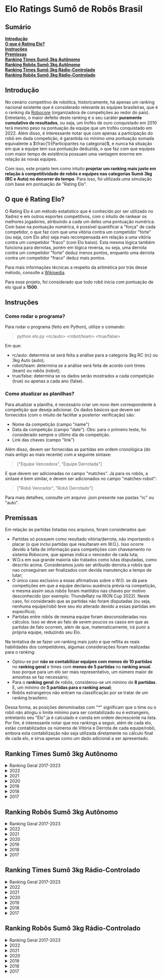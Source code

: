 # Elo Ratings Sumô de Robôs Brasil

## Sumário

**[Introdução](#introdução)**<br>
**[O que é Rating Elo?](#o-que-é-rating-elo)**<br>
**[Instruções](#instruções)**<br>
**[Premissas](#premissas)**<br>
**[Ranking Times Sumô 3kg Autônomo](#ranking-times-sumô-3kg-autônomo)**<br>
**[Ranking Robôs Sumô 3kg Autônomo](#ranking-robôs-sumô-3kg-autônomo)**<br>
**[Ranking Times Sumô 3kg Rádio-Controlado](#ranking-times-sumô-3kg-rádio-controlado)**<br>
**[Ranking Robôs Sumô 3kg Rádio-Controlado](#ranking-robôs-sumô-3kg-rádio-controlado)**<br>



## Introdução
No cenário competitivo de robótica, historicamente, há apenas um ranking nacional existente que é considerado relevante às equipes brasileiras, que é o ranking da [Robocore](https://www.robocore.net/modules.php?name=GR_Equipes) (organizadora de competições ao redor do país). Entretanto, o maior defeito deste ranking é o seu caráter **puramente cumulativo de resultados**, ou seja, um troféu de ouro conquistado em 2010 terá mesmo peso na pontuação da equipe que um troféu conquistado em 2022. Além disso, é interessante notar que com apenas a participação do robô em dada competição, é garantida no mínimo uma pontuação somada equivalente a $\frac{1}{Participantes na categoria}$, e nunca há situação em que a equipe tem sua pontuação deduzida, o que faz com que equipes com maior tempo de existência possuam uma vantagem enorme em relação às novas equipes.

Com isso, este projeto tem como intuito **projetar um ranking mais justo em relação à competitividade de robôs e equipes nas categorias Sumô 3kg (RC e Auto) no decorrer do tempo**. Para isso, foi utilizada uma simulação com base em pontuação de "Rating Elo".

## O que é Rating Elo?
O Rating Elo é um método estatístico que é conhecido por ser utilizado no Xadrez e em outros esportes competitivos, com o intuito de rankear os melhores jogadores, atribuindo a cada um deles uma pontuação numérica. Com base na pontuação numérica, é possível quantificar a "força" de cada competidor, o que faz com que uma vitória contra um competidor "forte" (ou seja, com Elo alto) seja mais recompensada em relação a uma vitória contra um competidor "fraco" (com Elo baixo). Esta mesma lógica também funciona para derrotas, porém em lógica reversa, ou seja, uma derrota contra um competidor "forte" deduz menos pontos, enquanto uma derrota contra um competidor "fraco" deduz mais pontos.

Para mais informações técnicas a respeito da aritmética por trás desse método, consulte a [Wikipedia](https://pt.wikipedia.org/wiki/Rating_Elo).

Para esse projeto, foi considerado que todo robô inicia com pontuação de elo igual a **1500**.

## Instruções

### Como rodar o programa?
Para rodar o programa (feito em Python), utilize o comando:

> python elo.py <rc/auto> <robot/team> <true/false>

Em que:
- rc/auto: determina se será feita a análise para a categoria 3kg RC (rc) ou 3kg Auto (auto);
- robot/team: determina se a análise será feita de acordo com times (team) ou robôs (robot);
- true/false: determina se os dados serão mostrados a cada competição (true) ou apenas a cada ano (false).

### Como atualizar as planilhas?
Para atualizar a planilha, é necessário criar um novo item correspondente à competição que deseja adicionar. Os dados básicos que devem ser fornecidos (com o intuito de facilitar a posterior verificação) são:
- Nome da competição (campo "name")
- Data da competição (campo "date"). Obs: para o primeiro teste, foi considerado sempre o último dia de competição.
- Link das chaves (campo "link")

Além disso, devem ser fornecidas as partidas em ordem cronológica (do mais antigo ao mais recente) com a seguinte sintaxe:

> ["Equipe Vencedora", "Equipe Derrotada"]

E que devem ser adicionadas no campo "matches". Já para os robôs, a sintaxe é bem similar, e devem ser adicionados no campo "matches-robot":

> ["Robô Vencedor", "Robô Derrotado"]

Para mais detalhes, consulte um arquivo .json presente nas pastas "rc" ou "auto".

## Premissas
Em relação às partidas listadas nos arquivos, foram considerados que:

- Partidas só possuem como resultado vitória/derrota, não importando o placar (o que inclui partidas que resultaram em W.O.). Isso ocorre devido à falta de informação para competições com chaveamento no sistema Robocore, que apenas indica o vencedor de cada luta;
- W.O.s em sua grande maioria são tratados como lutas disputadas, como descrito acima. Consideramos justo ser atribuído derrota a robôs que nao conseguiram ser finalizados com devida manutenção a tempo de lutar;
- O único caso exclusivo a essas afirmativas sobre o W.O. se dá para competições em que a equipe declarou ausência prévia na competição, e mesma assim seus robôs foram mantidos nas chaves por motivo desconhecido (por exemplo: ThundeRatz na IRON Cup 2022). Neste caso, foi considerado que as partidas não foram disputadas (ou seja, nenhuma equipe/robô teve seu elo alterado devido a essas partidas em específico);
- Partidas entre robôs de mesma equipe foram desconsideradas nos cálculos. Isso se deve ao fato de serem poucos os casos em que as partidas de fato ocorrem, além de que, matematicamente, irá punir a própria equipe, reduzindo seu Elo.

Na tentativa de se fazer um ranking mais justo e que reflita as reais habilidades dos competidores, algumas considerações foram realizadas para o ranking:

- Optou-se por **não se contabilizar equipes com menos de 10 partidas** no **ranking geral** e times com **menos de 5 partidas** no **ranking anual**. Isso porque para um elo ser mais representativo, um número maior de amostras se faz necessário;
- Para o **ranking geral** de robôs, considerou-se um mínimo de **8 partidas**. E, um mínimo de **5 partidas para o ranking anual**;
- Robôs estrangeiros não entram na classificação por se tratar de um ranking brasileiro.

Dessa forma, as posições denominadas com "*" significam que o time ou o robô não atingiu o limite mínimo para ser contabilizado ou é estrangeiro, entretanto seu "Elo" ja é calculado e consta em ordem decrescente na lista. Por fim, é interessante notar que nos rankings a seguir, além de cada elo, estão contabilizados os números de Vitória e Derrota de cada equipe/robô, embora esta contabilização não seja utilizada diretamente no cálculo final de cada elo, e sirva apenas como um dado adicional a ser apresentado.

## Ranking Times Sumô 3kg Autônomo

<details>
<summary>Ranking Geral 2017-2023</summary>

| Position  | Win/Losses  | Elo  | Team              |
|:---------: |:-----------:|:-----:|:----------------:|
| #01 | 099 / 029 | 1703 | KIMAUÁNISSO
| #02 | 061 / 037 | 1618 | ThundeRatz
| #03 | 013 / 008 | 1583 | Raijū
| #04 | 011 / 008 | 1553 | Robrow-Team
|  *  | 008 / 005 | 1551 | Sumomasters
| #05 | 008 / 004 | 1534 | PatoBots
| #06 | 036 / 036 | 1529 | RobotBulls
| #07 | 017 / 013 | 1529 | SALVADOR-VIPERS
| #08 | 016 / 022 | 1527 | Equipe-Paralela
| #09 | 012 / 014 | 1516 | RioBotz
|  *  | 003 / 004 | 1504 | RSM-Robótica
|  *  | 002 / 003 | 1500 | SIRE-UB
| #10 | 018 / 020 | 1497 | Trincabotz
| #11 | 030 / 029 | 1497 | Equipe-Phoenix
| #12 | 005 / 006 | 1496 | Expert-Robots
|  *  | 003 / 004 | 1494 | BrBots
|  *  | 001 / 002 | 1491 | ZOW-E
|  *  | 001 / 002 | 1490 | DragBotz
|  *  | 001 / 002 | 1489 | RoboCamp
|  *  | 001 / 002 | 1487 | Uai!rrior
|  *  | 000 / 002 | 1487 | RAS-UFRB
|  *  | 002 / 004 | 1485 | WickedBotz
| #13 | 033 / 042 | 1484 | FEG-Robótica
|  *  | 000 / 002 | 1484 | Senai-SC
|  *  | 002 / 004 | 1483 | Ztronics-Unip
|  *  | 000 / 002 | 1481 | Crossbots
|  *  | 000 / 002 | 1480 | Engetonica
|  *  | 000 / 002 | 1480 | GROM
|  *  | 000 / 002 | 1480 | EniacChallengers
|  *  | 000 / 002 | 1480 | EquipePUCPR
|  *  | 000 / 002 | 1480 | Vortex
|  *  | 000 / 002 | 1480 | GREAT
|  *  | 000 / 002 | 1480 | Machine-Eagle
| #14 | 008 / 012 | 1478 | WestBots
| #15 | 004 / 008 | 1465 | Polybot-Grenoble
|  *  | 002 / 006 | 1463 | UFBATS
| #16 | 003 / 008 | 1458 | Robótica-TERA
| #17 | 003 / 008 | 1455 | DotBotz
| #18 | 026 / 033 | 1454 | MinervaBots
| #19 | 061 / 082 | 1451 | OMEGABOTZ
|  *  | 000 / 006 | 1443 | Ball-Robotics
| #20 | 005 / 012 | 1441 | UERJBotz

</details>


<details>
<summary>2022</summary>

| Position  | Win/Losses  | Elo  | Team              |
|:---------: |:-----------:|:-----:|:----------------:|
| #01 | 023 / 010 | 1575 | KIMAUÁNISSO
|  *  | 008 / 005 | 1536 | Sumomasters
| #02 | 013 / 012 | 1518 | RobotBulls
| #03 | 007 / 006 | 1516 | Raijū
| #04 | 006 / 006 | 1506 | Equipe-Paralela
| #05 | 004 / 003 | 1505 | FEG-Robótica
|  *  | 002 / 002 | 1502 | RioBotz
|  *  | 002 / 002 | 1500 | Equipe-Phoenix
| #06 | 010 / 011 | 1498 | ThundeRatz
| #07 | 006 / 006 | 1497 | Trincabotz
|  *  | 002 / 003 | 1492 | SIRE-UB
|  *  | 001 / 002 | 1489 | Robótica-TERA
|  *  | 001 / 002 | 1489 | Uai!rrior
|  *  | 000 / 002 | 1482 | RAS-UFRB
|  *  | 000 / 002 | 1479 | UERJBotz
| #08 | 008 / 013 | 1473 | OMEGABOTZ
| #09 | 000 / 006 | 1443 | MinervaBots

</details>

<details>
<summary>2021</summary>

| Position  | Win/Losses  | Elo  | Team              |
|:---------: |:-----------:|:-----:|:----------------:|
| #01 | 008 / 003 | 1548 | ThundeRatz
| #02 | 005 / 002 | 1528 | KIMAUÁNISSO
| #03 | 006 / 004 | 1517 | Equipe-Paralela
| #04 | 004 / 004 | 1501 | RobotBulls
|  *  | 002 / 002 | 1500 | FEG-Robótica
|  *  | 001 / 002 | 1490 | SALVADOR-VIPERS
| #05 | 001 / 004 | 1468 | Equipe-Phoenix
| #06 | 002 / 008 | 1448 | OMEGABOTZ

</details>

<details>
<summary>2020</summary>

| Position  | Win/Losses  | Elo  | Team              |
|:---------: |:-----------:|:-----:|:----------------:|
| #01 | 005 / 000 | 1550 | RioBotz
| #02 | 006 / 003 | 1528 | ThundeRatz
| #03 | 004 / 004 | 1500 | MinervaBots
|  *  | 002 / 002 | 1499 | Equipe-Paralela
| #04 | 003 / 004 | 1492 | RobotBulls
|  *  | 001 / 002 | 1491 | DotBotz
|  *  | 000 / 002 | 1480 | Senai-SC
|  *  | 000 / 002 | 1480 | Trincabotz
|  *  | 000 / 002 | 1479 | UFBATS

</details>

<details>
<summary>2019</summary>

| Position  | Win/Losses  | Elo  | Team              |
|:---------: |:-----------:|:-----:|:----------------:|
| #01 | 031 / 006 | 1666 | KIMAUÁNISSO
| #02 | 018 / 010 | 1572 | ThundeRatz
| #03 | 014 / 010 | 1552 | RobotBulls
| #04 | 005 / 002 | 1532 | Robrow-Team
| #05 | 004 / 002 | 1518 | PatoBots
| #06 | 006 / 004 | 1517 | WestBots
|  *  | 002 / 002 | 1506 | Raijū
| #07 | 006 / 006 | 1501 | Trincabotz
| #08 | 003 / 004 | 1495 | RSM-Robótica
| #09 | 017 / 017 | 1493 | MinervaBots
| #10 | 003 / 004 | 1492 | SALVADOR-VIPERS
|  *  | 001 / 002 | 1490 | Robótica-TERA
|  *  | 001 / 002 | 1490 | UFBATS
|  *  | 001 / 002 | 1490 | DragBotz
|  *  | 001 / 002 | 1490 | RoboCamp
|  *  | 000 / 002 | 1482 | Crossbots
|  *  | 000 / 002 | 1480 | DotBotz
|  *  | 000 / 002 | 1480 | Polybot-Grenoble
|  *  | 000 / 002 | 1480 | Ball-Robotics
| #11 | 001 / 004 | 1474 | UERJBotz
| #12 | 004 / 008 | 1471 | Equipe-Phoenix
|  *  | 000 / 004 | 1461 | RioBotz
| #13 | 002 / 008 | 1459 | Equipe-Paralela
| #14 | 032 / 034 | 1447 | OMEGABOTZ
| #15 | 007 / 018 | 1431 | FEG-Robótica

</details>

<details>
<summary>2018</summary>

| Position  | Win/Losses  | Elo  | Team              |
|:---------: |:-----------:|:-----:|:----------------:|
| #01 | 020 / 010 | 1593 | KIMAUÁNISSO
| #02 | 010 / 011 | 1557 | Equipe-Phoenix
| #03 | 010 / 006 | 1551 | ThundeRatz
| #04 | 000 / 003 | 1540 | SALVADOR-VIPERS
| #05 | 010 / 017 | 1511 | OMEGABOTZ
| #06 | 000 / 002 | 1510 | BrBots
| #07 | 010 / 012 | 1509 | FEG-Robótica
| #08 | 000 / 006 | 1508 | Robrow-Team
|  *  | 000 / 002 | 1502 | MinervaBots
|  *  | 000 / 002 | 1501 | Trincabotz
| #09 | 000 / 004 | 1494 | Expert-Robots
|  *  | 000 / 002 | 1491 | Ztronics-Unip
|  *  | 000 / 002 | 1491 | ZOW-E
|  *  | 000 / 002 | 1490 | UFBATS
|  *  | 000 / 002 | 1490 | Robótica-TERA
|  *  | 000 / 002 | 1488 | WestBots
| #10 | 000 / 004 | 1482 | Polybot-Grenoble
|  *  | 000 / 002 | 1481 | WickedBotz
|  *  | 000 / 002 | 1481 | RobotBulls
| #11 | 000 / 004 | 1481 | UERJBotz
|  *  | 000 / 002 | 1480 | Ball-Robotics
| #12 | 000 / 004 | 1480 | RioBotz
| #13 | 000 / 004 | 1480 | DotBotz
|  *  | 000 / 002 | 1480 | EquipePUCPR
|  *  | 000 / 002 | 1480 | Machine-Eagle
|  *  | 000 / 002 | 1480 | Equipe-Paralela
|  *  | 000 / 002 | 1480 | Vortex
|  *  | 000 / 002 | 1480 | GREAT

</details>

<details>
<summary>2017</summary>

| Position  | Win/Losses  | Elo  | Team              |
|:---------: |:-----------:|:-----:|:----------------:|
| #01 | 015 / 001 | 1622 | KIMAUÁNISSO
| #02 | 007 / 004 | 1529 | ThundeRatz
| #03 | 004 / 002 | 1520 | PatoBots
| #04 | 006 / 004 | 1519 | SALVADOR-VIPERS
| #05 | 005 / 004 | 1512 | Equipe-Phoenix
| #06 | 009 / 007 | 1507 | FEG-Robótica
|  *  | 002 / 002 | 1502 | WickedBotz
|  *  | 002 / 002 | 1501 | MinervaBots
|  *  | 002 / 002 | 1500 | UERJBotz
|  *  | 002 / 002 | 1499 | Trincabotz
|  *  | 002 / 002 | 1499 | Expert-Robots
|  *  | 002 / 002 | 1499 | Polybot-Grenoble
|  *  | 001 / 002 | 1493 | Ztronics-Unip
| #07 | 004 / 008 | 1482 | OMEGABOTZ
|  *  | 000 / 002 | 1482 | RioBotz
|  *  | 000 / 002 | 1481 | BrBots
|  *  | 000 / 002 | 1481 | Robótica-TERA
|  *  | 000 / 002 | 1480 | Ball-Robotics
|  *  | 000 / 002 | 1480 | Engetonica
|  *  | 000 / 002 | 1480 | GROM
|  *  | 000 / 002 | 1480 | EniacChallengers
| #08 | 001 / 006 | 1453 | WestBots

</details>


## Ranking Robôs Sumô 3kg Autônomo


<details>
<summary>Ranking Geral 2017-2023</summary>

| Position  | Win/Losses  | Elo  | Team              |
|:---------: |:-----------:|:-----:|:----------------:|
| #01 | 049 / 012 | 1708 | Eleven
| #02 | 033 / 010 | 1641 | Paçoca
|  *  | 007 / 000 | 1571 | Dolgorsuren
| #03 | 012 / 003 | 1570 | Frank
| #04 | 015 / 010 | 1568 | Raijū
|  *  | 007 / 001 | 1567 | Masakrator
| #05 | 048 / 031 | 1565 | Moai
| #06 | 011 / 004 | 1564 | Stonehenge-Auto
| #07 | 020 / 012 | 1558 | Golem
| #08 | 016 / 011 | 1544 | Drakkar
| #09 | 007 / 006 | 1542 | Galena
| #10 | 010 / 006 | 1541 | Aldebaran+
| #11 | 006 / 002 | 1539 | PitBull
| #12 | 014 / 012 | 1538 | Itiban
|  *  | 005 / 002 | 1538 | Coelho-Escovado
|  *  | 005 / 002 | 1531 | Salomão
| #13 | 009 / 006 | 1528 | MÔZÓVS
|  *  | 004 / 002 | 1519 | KokiBot
|  *  | 004 / 002 | 1518 | Cinnamon-Breaker
| #14 | 015 / 015 | 1513 | Bullbasauro-Descontrolado
|  *  | 003 / 002 | 1512 | Odyssay
|  *  | 003 / 002 | 1511 | Paladino
| #15 | 007 / 007 | 1510 | Doge
|  *  | 003 / 002 | 1509 | Rancor
|  *  | 003 / 002 | 1508 | Cocha
| #16 | 006 / 005 | 1508 | Lobo
| #17 | 018 / 024 | 1507 | Kuro-Usagi
| #18 | 009 / 010 | 1506 | Bullbasaur
| #19 | 007 / 007 | 1506 | Charizard
| #20 | 004 / 004 | 1506 | Bullvidoso-Descontrolado
| #21 | 013 / 013 | 1506 | MetalGarurumon
| #22 | 006 / 006 | 1506 | Mensageiro-do-Caos
| #23 | 008 / 007 | 1505 | Traga-a-Vasilha
| #24 | 004 / 004 | 1502 | Daltonomo
|  *  | 002 / 002 | 1502 | Jean-Michel
|  *  | 002 / 002 | 1502 | Bender-II
| #25 | 012 / 012 | 1501 | Auterna
|  *  | 002 / 002 | 1500 | Bernadete
|  *  | 002 / 002 | 1500 | Hulk
| #26 | 015 / 014 | 1499 | Atena
|  *  | 003 / 004 | 1494 | JPLSM
|  *  | 001 / 002 | 1494 | SENAI-KOMBAT
|  *  | 001 / 002 | 1494 | Rabanete
|  *  | 002 / 003 | 1494 | SIRE-UB
|  *  | 001 / 002 | 1494 | TicoMia
|  *  | 001 / 002 | 1492 | SIGMA
|  *  | 001 / 002 | 1491 | PLC-ROBOT
|  *  | 001 / 002 | 1491 | PL-CH
|  *  | 001 / 002 | 1490 | Optimus
|  *  | 001 / 002 | 1490 | Carvão
|  *  | 001 / 002 | 1490 | Judith
|  *  | 001 / 002 | 1490 | Brutus
|  *  | 001 / 002 | 1490 | Kakaroto
|  *  | 003 / 004 | 1490 | Catuaba
|  *  | 001 / 002 | 1490 | Gurizinho
|  *  | 001 / 002 | 1489 | Anchieta-Warrior
|  *  | 001 / 002 | 1489 | ZOW-E
|  *  | 001 / 002 | 1489 | Locomotiva
|  *  | 001 / 002 | 1487 | Roberto
| #27 | 003 / 005 | 1486 | Loba
|  *  | 000 / 002 | 1485 | Bruxão
|  *  | 002 / 004 | 1485 | Projeto-X
|  *  | 001 / 003 | 1482 | Shiny
|  *  | 000 / 002 | 1482 | Toro
|  *  | 002 / 004 | 1482 | Jack-Chumbo
|  *  | 000 / 002 | 1482 | Sumozão
|  *  | 000 / 002 | 1482 | Sindrome
|  *  | 000 / 002 | 1481 | CaLipe
|  *  | 000 / 002 | 1481 | AngryBull
|  *  | 000 / 002 | 1481 | Unit-One
|  *  | 000 / 002 | 1481 | Robotnik
|  *  | 000 / 002 | 1481 | Tohru
|  *  | 000 / 002 | 1481 | Sumo-EquipePUCPR1
|  *  | 000 / 002 | 1480 | Javelin
|  *  | 000 / 002 | 1480 | Panelinha
|  *  | 000 / 002 | 1480 | Cthulhu
|  *  | 000 / 002 | 1480 | Ariticum
|  *  | 000 / 002 | 1480 | BLL
|  *  | 000 / 002 | 1480 | Weng-Weng-2
|  *  | 000 / 002 | 1480 | Titan
|  *  | 000 / 002 | 1480 | Challenger
|  *  | 000 / 002 | 1480 | Facão-de-Pau
|  *  | 000 / 002 | 1480 | Rhinoceros
|  *  | 002 / 004 | 1480 | Expert
|  *  | 000 / 002 | 1480 | Coiote+
|  *  | 000 / 002 | 1480 | Zerum
| #28 | 007 / 011 | 1475 | Ronda
|  *  | 001 / 004 | 1475 | Golden-Boy
|  *  | 002 / 005 | 1474 | Bullvidoso+Controlado
|  *  | 000 / 003 | 1473 | Bender
| #29 | 003 / 006 | 1473 | Mooncake
|  *  | 001 / 004 | 1472 | Sr.Tarugo
|  *  | 001 / 004 | 1471 | Zeidan
| #30 | 014 / 018 | 1471 | Hariyama
| #31 | 015 / 023 | 1467 | RiscaFaca
| #32 | 002 / 006 | 1466 | C3+
|  *  | 000 / 004 | 1463 | Tòbias
|  *  | 000 / 004 | 1462 | Totoro
| #33 | 002 / 006 | 1462 | Thanos
|  *  | 000 / 004 | 1461 | Sumo-BALL
| #34 | 008 / 015 | 1453 | Hachiko
| #35 | 006 / 013 | 1448 | Shiryu
| #36 | 002 / 009 | 1443 | Valeska
</details>

<details>
<summary>2022</summary>

| Position  | Win/Losses  | Elo  | Team              |
|:---------: |:-----------:|:-----:|:----------------:|
| #01 | 014 / 004 | 1574 | Eleven
|  *  | 007 / 001 | 1561 | Masakrator
| #02 | 011 / 009 | 1527 | Bullbasauro-Descontrolado
| #03 | 006 / 003 | 1526 | Paçoca
| #04 | 007 / 006 | 1513 | Raijū
|  *  | 002 / 001 | 1509 | Loba
| #05 | 006 / 006 | 1506 | Kuro-Usagi
| #06 | 004 / 004 | 1504 | Galena
|  *  | 002 / 002 | 1501 | Aldebaran+
|  *  | 002 / 002 | 1500 | Mooncake
| #07 | 003 / 003 | 1499 | Charizard
|  *  | 002 / 002 | 1498 | Hachiko
| #08 | 006 / 006 | 1496 | Hariyama
| #09 | 006 / 007 | 1491 | Moai
| #10 | 002 / 003 | 1491 | Bullvidoso+Controlado
|  *  | 002 / 003 | 1491 | SIRE-UB
|  *  | 001 / 002 | 1490 | Shiny
|  *  | 001 / 002 | 1490 | Roberto
|  *  | 001 / 002 | 1490 | Locomotiva
| #11 | 008 / 011 | 1483 | RiscaFaca
|  *  | 000 / 002 | 1482 | Bruxão
|  *  | 000 / 002 | 1480 | Shiryu
|  *  | 000 / 002 | 1480 | Valeska
|  *  | 000 / 002 | 1479 | Javelin
|  *  | 000 / 002 | 1479 | Totoro
|  *  | 000 / 004 | 1460 | Atena

</details>

<details>
<summary>2021</summary>

| Position  | Win/Losses  | Elo  | Team              |
|:---------: |:-----------:|:-----:|:----------------:|
| #01 | 008 / 003 | 1549 | Moai
|  *  | 004 / 000 | 1539 | Eleven
| #02 | 006 / 004 | 1519 | Kuro-Usagi
| #03 | 004 / 004 | 1501 | Bullvidoso-Descontrolado
|  *  | 002 / 002 | 1500 | Hachiko
|  *  | 001 / 002 | 1490 | Charizard
|  *  | 001 / 002 | 1490 | Traga-a-Vasilha
|  *  | 000 / 001 | 1489 | Shiny
| #04 | 002 / 004 | 1481 | RiscaFaca
|  *  | 000 / 003 | 1471 | Shiryu
| #05 | 001 / 004 | 1471 | Mooncake

</details>

<details>
<summary>2020</summary>

| Position  | Win/Losses  | Elo  | Team              |
|:---------: |:-----------:|:-----:|:----------------:|
| #01 | 005 / 000 | 1549 | Aldebaran+
| #02 | 004 / 001 | 1530 | Stonehenge-Auto
| #03 | 003 / 002 | 1510 | Atena
|  *  | 002 / 002 | 1501 | Moai
|  *  | 002 / 002 | 1501 | Bullbasauro-Descontrolado
|  *  | 002 / 002 | 1499 | Kuro-Usagi
|  *  | 001 / 001 | 1499 | Auterna
|  *  | 001 / 002 | 1491 | Golden-Boy
|  *  | 000 / 001 | 1490 | Valeska
|  *  | 001 / 002 | 1490 | PitBull
|  *  | 000 / 002 | 1480 | Hariyama
|  *  | 000 / 002 | 1480 | Thanos
|  *  | 000 / 002 | 1480 | Toro
</details>


<details>
<summary>2019</summary>

| Position  | Win/Losses  | Elo  | Team              |
|:---------: |:-----------:|:-----:|:----------------:|
| #01 | 015 / 003 | 1610 | Eleven
| #02 | 012 / 003 | 1571 | Frank
| #03 | 005 / 000 | 1550 | PitBull
| #04 | 009 / 004 | 1543 | Itiban
| #05 | 007 / 003 | 1540 | Stonehenge-Auto
|  *  | 004 / 000 | 1539 | Paçoca
| #06 | 008 / 004 | 1536 | Atena
| #07 | 011 / 007 | 1534 | Moai
| #08 | 005 / 002 | 1529 | Salomão
| #09 | 004 / 002 | 1517 | Cinnamon-Breaker
| #10 | 006 / 004 | 1515 | Doge
| #11 | 003 / 002 | 1509 | Rancor
| #12 | 003 / 002 | 1508 | Cocha
|  *  | 002 / 002 | 1504 | Raijū
|  *  | 002 / 002 | 1501 | MÔZÓVS
| #13 | 006 / 006 | 1499 | Hariyama
| #14 | 009 / 010 | 1497 | Bullbasaur
| #15 | 003 / 004 | 1495 | JPLSM
| #16 | 003 / 004 | 1495 | Golem
| #17 | 005 / 006 | 1493 | RiscaFaca
| #18 | 005 / 006 | 1493 | Drakkar
| #19 | 007 / 007 | 1493 | Auterna
|  *  | 001 / 002 | 1491 | Traga-a-Vasilha
|  *  | 001 / 002 | 1490 | SIGMA
|  *  | 001 / 002 | 1490 | Brutus
|  *  | 001 / 002 | 1490 | Thanos
|  *  | 001 / 002 | 1490 | Jack-Chumbo
| #20 | 006 / 008 | 1487 | Shiryu
| #21 | 002 / 004 | 1483 | Projeto-X
|  *  | 000 / 002 | 1481 | Tòbias
|  *  | 000 / 002 | 1481 | CaLipe
|  *  | 000 / 002 | 1480 | Golden-Boy
|  *  | 000 / 002 | 1480 | Coiote+
|  *  | 000 / 002 | 1480 | Aldebaran+
|  *  | 000 / 002 | 1480 | Sumo-BALL
| #22 | 004 / 006 | 1479 | Hachiko
|  *  | 000 / 002 | 1479 | Zerum
| #23 | 001 / 004 | 1475 | Loba
| #24 | 001 / 004 | 1472 | Sr.Tarugo
| #25 | 001 / 004 | 1472 | Ronda
| #26 | 001 / 004 | 1471 | Zeidan
| #27 | 002 / 006 | 1463 | Valeska
|  *  | 000 / 004 | 1461 | MetalGarurumon
| #28 | 002 / 008 | 1454 | Kuro-Usagi

</details>

<details>
<summary>2018</summary>

| Position  | Win/Losses  | Elo  | Team              |
|:---------: |:-----------:|:-----:|:----------------:|
| #01 | 007 / 000 | 1569 | Dolgorsuren
| #02 | 011 / 005 | 1557 | Drakkar
| #03 | 013 / 006 | 1556 | Golem
| #04 | 012 / 006 | 1549 | Moai
| #05 | 010 / 006 | 1542 | Paçoca
| #06 | 008 / 004 | 1537 | Eleven
| #07 | 009 / 006 | 1535 | MetalGarurumon
|  *  | 003 / 001 | 1521 | Traga-a-Vasilha
| #08 | 004 / 002 | 1520 | MÔZÓVS
| #09 | 003 / 002 | 1511 | Odyssay
| #10 | 003 / 002 | 1510 | Paladino
| #11 | 005 / 005 | 1504 | Ronda
| #12 | 006 / 006 | 1501 | Mensageiro-do-Caos
|  *  | 002 / 002 | 1501 | Jean-Michel
|  *  | 002 / 002 | 1501 | Auterna
|  *  | 002 / 002 | 1500 | Daltonomo
|  *  | 002 / 002 | 1499 | Lobo
|  *  | 001 / 002 | 1491 | Jack-Chumbo
|  *  | 001 / 002 | 1491 | PL-CH
|  *  | 001 / 002 | 1490 | Optimus
|  *  | 001 / 002 | 1490 | Judith
|  *  | 001 / 002 | 1490 | Carvão
|  *  | 001 / 002 | 1490 | Catuaba
|  *  | 001 / 002 | 1490 | ZOW-E
|  *  | 001 / 002 | 1490 | Thanos
|  *  | 001 / 002 | 1489 | Kakaroto
|  *  | 000 / 002 | 1481 | Sumozão
|  *  | 000 / 002 | 1481 | AngryBull
|  *  | 000 / 002 | 1481 | Doge
|  *  | 000 / 002 | 1480 | Tohru
|  *  | 000 / 002 | 1480 | Sumo-EquipePUCPR1
|  *  | 000 / 002 | 1480 | Robotnik
| #13 | 002 / 004 | 1480 | C3+
|  *  | 000 / 002 | 1480 | BLL
|  *  | 000 / 002 | 1480 | Kuro-Usagi
|  *  | 000 / 002 | 1480 | Weng-Weng-2
|  *  | 000 / 002 | 1480 | Tòbias
|  *  | 000 / 002 | 1480 | Expert
| #14 | 004 / 007 | 1479 | Itiban
|  *  | 000 / 003 | 1473 | Bender
|  *  | 000 / 004 | 1462 | Hachiko
</details>

<details>
<summary>2017</summary>

| Position  | Win/Losses  | Elo  | Team              |
|:---------: |:-----------:|:-----:|:----------------:|
| #01 | 013 / 001 | 1608 | Paçoca
| #02 | 007 / 004 | 1525 | Moai
| #03 | 004 / 002 | 1522 | Golem
|  *  | 002 / 000 | 1521 | Eleven
| #04 | 004 / 002 | 1519 | KokiBot
| #05 | 003 / 002 | 1511 | Traga-a-Vasilha
| #06 | 003 / 002 | 1509 | MÔZÓVS
| #07 | 004 / 003 | 1509 | Lobo
| #08 | 004 / 003 | 1509 | MetalGarurumon
|  *  | 001 / 001 | 1503 | Doge
|  *  | 002 / 002 | 1502 | Bender-II
|  *  | 001 / 001 | 1501 | Itiban
|  *  | 002 / 002 | 1500 | Bernadete
|  *  | 002 / 002 | 1500 | Auterna
|  *  | 002 / 002 | 1500 | Expert
|  *  | 002 / 002 | 1500 | Catuaba
|  *  | 002 / 002 | 1500 | Daltonomo
|  *  | 002 / 002 | 1500 | Hulk
|  *  | 001 / 002 | 1494 | Rabanete
|  *  | 001 / 002 | 1494 | TicoMia
|  *  | 001 / 002 | 1491 | PLC-ROBOT
|  *  | 001 / 002 | 1490 | Gurizinho
|  *  | 001 / 002 | 1490 | Ronda
|  *  | 000 / 002 | 1481 | Unit-One
|  *  | 000 / 002 | 1481 | C3+
|  *  | 000 / 002 | 1480 | Sumo-BALL
|  *  | 000 / 002 | 1480 | Panelinha
|  *  | 000 / 002 | 1480 | Cthulhu
|  *  | 000 / 002 | 1480 | Ariticum
|  *  | 000 / 002 | 1480 | Titan
|  *  | 000 / 002 | 1480 | Challenger
|  *  | 000 / 002 | 1480 | Facão-de-Pau
|  *  | 000 / 002 | 1480 | Rhinoceros

</details>


## Ranking Times Sumô 3kg Rádio-Controlado

<details>
<summary>Ranking Geral 2017-2023</summary>

| Position  | Win/Losses  | Elo  | Team              |
|:---------: |:-----------:|:-----:|:----------------:|
| #01 | 136 / 037 | 1799 | KIMAUÁNISSO
| #02 | 038 / 024 | 1647 | Equipe-Paralela
| #03 | 095 / 055 | 1608 | ThundeRatz
| #04 | 015 / 010 | 1589 | Raijū
| #05 | 015 / 009 | 1543 | UFFight
| #06 | 020 / 015 | 1532 | Imperial-Botz
| #07 | 025 / 027 | 1513 | Trincabotz
| #08 | 038 / 050 | 1509 | Phoenix
|  *  | 002 / 002 | 1502 | Robótica-TERA
|  *  | 001 / 002 | 1501 | SIRE-UB
|  *  | 001 / 002 | 1495 | PinoyFlash
|  *  | 001 / 002 | 1495 | GERSE
|  *  | 003 / 004 | 1493 | Quantum-team
| #09 | 009 / 011 | 1492 | SALVADOR-VIPERS
|  *  | 001 / 002 | 1491 | Expert-Robots
| #10 | 055 / 089 | 1489 | OMEGABOTZ
| #11 | 016 / 024 | 1488 | Uai!rrior
|  *  | 000 / 002 | 1485 | Titans
|  *  | 000 / 002 | 1483 | Star-Bots
|  *  | 000 / 002 | 1480 | GER
|  *  | 000 / 002 | 1480 | BrBots
|  *  | 000 / 002 | 1478 | GaudérioBotz
| #12 | 010 / 016 | 1476 | RioBotz
|  *  | 002 / 005 | 1474 | DragonBotz
|  *  | 001 / 006 | 1470 | Equipe-Atena-SEMEAR
|  *  | 001 / 004 | 1468 | UERJBotz
|  *  | 000 / 004 | 1467 | ERA
|  *  | 000 / 004 | 1465 | OVERLOAD
|  *  | 000 / 004 | 1464 | DotBotz
|  *  | 000 / 004 | 1462 | Haka
|  *  | 002 / 006 | 1462 | TamanduTech
| #13 | 034 / 047 | 1462 | MinervaBots
| #14 | 027 / 040 | 1458 | RobotBulls
|  *  | 000 / 006 | 1451 | RSM-Robótica
|  *  | 000 / 006 | 1445 | Bodetronic
| #15 | 003 / 024 | 1355 | ESC-Escola-de-Robótica-São-Caetano

</details>

<details>
<summary>2022</summary>

| Position  | Win/Losses  | Elo  | Team              |
|:---------: |:-----------:|:-----:|:----------------:|
| #01 | 043 / 008 | 1718 | KIMAUÁNISSO
| #02 | 022 / 017 | 1540 | ThundeRatz
| #03 | 008 / 006 | 1527 | Equipe-Paralela
| #04 | 009 / 009 | 1511 | Phoenix
|  *  | 002 / 002 | 1505 | RioBotz
| #05 | 006 / 006 | 1503 | Raijū
|  *  | 002 / 002 | 1500 | Robótica-TERA
|  *  | 001 / 002 | 1492 | SIRE-UB
|  *  | 001 / 002 | 1491 | GERSE
|  *  | 001 / 002 | 1491 | PinoyFlash
|  *  | 001 / 002 | 1489 | UERJBotz
| #06 | 010 / 013 | 1487 | OMEGABOTZ
|  *  | 001 / 002 | 1485 | UFFight
| #07 | 008 / 011 | 1484 | Uai!rrior
| #08 | 009 / 013 | 1482 | RobotBulls
|  *  | 000 / 002 | 1482 | Titans
|  *  | 000 / 002 | 1479 | Star-Bots
| #09 | 004 / 007 | 1476 | Trincabotz
| #10 | 001 / 004 | 1468 | TamanduTech
|  *  | 000 / 004 | 1467 | Equipe-Atena-SEMEAR
|  *  | 000 / 004 | 1465 | ERA
| #11 | 004 / 013 | 1436 | MinervaBots

</details>

<details>
<summary>2021</summary>

| Position  | Win/Losses  | Elo  | Team              |
|:---------: |:-----------:|:-----:|:----------------:|
| #01 | 010 / 003 | 1566 | KIMAUÁNISSO
| #02 | 006 / 004 | 1520 | ThundeRatz
| #03 | 006 / 004 | 1518 | Equipe-Paralela
|  *  | 002 / 002 | 1501 | Trincabotz
| #04 | 006 / 008 | 1486 | Phoenix
| #05 | 005 / 007 | 1481 | OMEGABOTZ
| #06 | 003 / 005 | 1479 | Uai!rrior
|  *  | 000 / 002 | 1478 | SALVADOR-VIPERS
| #07 | 001 / 004 | 1471 | RobotBulls
</details>

<details>
<summary>2020</summary>

| Position  | Win/Losses  | Elo  | Team              |
|:---------: |:-----------:|:-----:|:----------------:|
| #01 | 006 / 002 | 1539 | Trincabotz
| #02 | 004 / 001 | 1529 | UFFight
| #03 | 004 / 004 | 1501 | ThundeRatz
|  *  | 002 / 002 | 1500 | Equipe-Paralela
|  *  | 002 / 002 | 1500 | Uai!rrior
| #04 | 003 / 003 | 1499 | RobotBulls
|  *  | 001 / 002 | 1490 | RioBotz
| #05 | 003 / 005 | 1482 | MinervaBots
|  *  | 000 / 002 | 1480 | DotBotz
|  *  | 000 / 002 | 1480 | ESC-Escola-de-Robótica-São-Caetano
</details>

<details>
<summary>2019</summary>

| Position  | Win/Losses  | Elo  | Team              |
|:---------: |:-----------:|:-----:|:----------------:|
| #01 | 036 / 009 | 1680 | KIMAUÁNISSO
| #02 | 028 / 009 | 1624 | ThundeRatz
| #03 | 014 / 008 | 1560 | Equipe-Paralela
| #04 | 003 / 002 | 1512 | SALVADOR-VIPERS
| #05 | 012 / 012 | 1509 | RobotBulls
|  *  | 002 / 002 | 1500 | UFFight
| #06 | 017 / 017 | 1498 | MinervaBots
|  *  | 001 / 002 | 1496 | Raijū
| #07 | 006 / 008 | 1490 | Trincabotz
|  *  | 001 / 002 | 1490 | Quantum-team
|  *  | 001 / 002 | 1489 | Uai!rrior
|  *  | 000 / 002 | 1482 | OVERLOAD
|  *  | 000 / 002 | 1480 | DotBotz
|  *  | 000 / 002 | 1479 | GaudérioBotz
|  *  | 000 / 004 | 1462 | RioBotz
| #08 | 031 / 044 | 1456 | OMEGABOTZ
| #09 | 000 / 006 | 1447 | RSM-Robótica
| #10 | 008 / 014 | 1443 | Phoenix
| #11 | 001 / 014 | 1394 | ESC-Escola-de-Robótica-São-Caetano
</details>

<details>
<summary>2018</summary>

| Position  | Win/Losses  | Elo  | Team              |
|:---------: |:-----------:|:-----:|:----------------:|
| #01 | 030 / 011 | 1622 | KIMAUÁNISSO
| #02 | 022 / 011 | 1597 | ThundeRatz
| #03 | 005 / 004 | 1511 | SALVADOR-VIPERS
| #04 | 007 / 006 | 1510 | Imperial-Botz
| #05 | 005 / 004 | 1509 | MinervaBots
|  *  | 002 / 002 | 1501 | Quantum-team
|  *  | 002 / 002 | 1501 | Trincabotz
|  *  | 002 / 002 | 1499 | UFFight
| #06 | 003 / 004 | 1491 | RioBotz
|  *  | 000 / 002 | 1480 | RobotBulls
|  *  | 000 / 002 | 1480 | OVERLOAD
|  *  | 000 / 002 | 1480 | Uai!rrior
| #07 | 008 / 011 | 1480 | Phoenix
| #08 | 002 / 005 | 1473 | DragonBotz
|  *  | 000 / 004 | 1461 | Bodetronic
| #09 | 002 / 008 | 1452 | ESC-Escola-de-Robótica-São-Caetano
| #10 | 007 / 017 | 1451 | OMEGABOTZ
</details>

<details>
<summary>2017</summary>

| Position  | Win/Losses  | Elo  | Team              |
|:---------: |:-----------:|:-----:|:----------------:|
| #01 | 007 / 002 | 1552 | KIMAUÁNISSO
| #02 | 011 / 006 | 1541 | ThundeRatz
| #03 | 006 / 002 | 1539 | UFFight
| #04 | 013 / 009 | 1530 | Imperial-Botz
| #05 | 005 / 004 | 1509 | Phoenix
|  *  | 002 / 002 | 1502 | Trincabotz
|  *  | 002 / 002 | 1500 | MinervaBots
|  *  | 001 / 002 | 1491 | Expert-Robots
|  *  | 001 / 002 | 1490 | RioBotz
|  *  | 001 / 003 | 1484 | SALVADOR-VIPERS
|  *  | 000 / 002 | 1481 | Bodetronic
|  *  | 000 / 002 | 1480 | GER
|  *  | 000 / 002 | 1480 | BrBots
|  *  | 000 / 004 | 1462 | Haka
| #06 | 001 / 006 | 1459 | OMEGABOTZ
</details>



## Ranking Robôs Sumô 3kg Rádio-Controlado

<details>
<summary>Ranking Geral 2017-2023</summary>

| Position  | Win/Losses  | Elo  | Team              |
|:---------: |:-----------:|:-----:|:----------------:|
| #01 | 048 / 010 | 1728 | Eleven-RC
| #02 | 037 / 004 | 1725 | Paçoca-RC
| #03 | 042 / 013 | 1666 | Stonehenge
| #04 | 021 / 009 | 1588 | Frank-RC
| #05 | 033 / 022 | 1579 | Kuro-Usagi
| #06 | 017 / 012 | 1569 | Galena-RC
| #07 | 015 / 010 | 1564 | Raijū-RC
| #08 | 010 / 005 | 1554 | Dolgorsuren-Dagvadorj
| #09 | 007 / 002 | 1551 | Banguela-RC
|  *  | 005 / 002 | 1548 | Coelho-Escovado
| #10 | 007 / 003 | 1537 | PitBull-Controlado
| #11 | 008 / 004 | 1536 | Mr.PIG
|  *  | 004 / 001 | 1534 | Thorkell
|  *  | 005 / 002 | 1532 | CaiPiloto
| #12 | 010 / 006 | 1530 | Paladino
| #13 | 008 / 005 | 1526 | Harry-Porco
| #14 | 006 / 004 | 1526 | Charizard-RC
| #15 | 034 / 028 | 1517 | Moai-RC
|  *  | 002 / 001 | 1512 | Autistônomo
| #16 | 007 / 006 | 1510 | Roberto
| #17 | 012 / 013 | 1505 | Shiryu
| #18 | 007 / 007 | 1505 | Itiban
| #19 | 006 / 006 | 1503 | Môzóvs
| #20 | 014 / 014 | 1503 | Atena
| #21 | 022 / 025 | 1501 | Ronda
|  *  | 001 / 001 | 1501 | Areki
|  *  | 002 / 002 | 1501 | Gordox
|  *  | 002 / 002 | 1500 | Seppuku
|  *  | 002 / 002 | 1499 | MiniZord
|  *  | 002 / 002 | 1497 | O-Agonia
| #22 | 025 / 027 | 1495 | Hariyama
|  *  | 001 / 002 | 1493 | MadimBull
|  *  | 001 / 002 | 1493 | RalaCoxa
|  *  | 000 / 001 | 1493 | Utopia
| #23 | 018 / 023 | 1493 | Bullbasaur-Controlado
|  *  | 001 / 002 | 1492 | Poko-Loko
| #24 | 008 / 011 | 1492 | Mooncake
|  *  | 001 / 002 | 1491 | SIRE-RC-UB
|  *  | 000 / 001 | 1491 | Adubinho
|  *  | 001 / 002 | 1491 | Grigio
| #25 | 006 / 008 | 1491 | Aldebaran
|  *  | 001 / 002 | 1491 | Titan
|  *  | 001 / 002 | 1491 | Odyssay
|  *  | 000 / 001 | 1491 | Ninjai
|  *  | 001 / 002 | 1490 | Mareta
|  *  | 001 / 002 | 1490 | Tractiana
|  *  | 001 / 002 | 1490 | Rato
|  *  | 001 / 002 | 1490 | Cleytompson
| #26 | 004 / 007 | 1488 | Zoio
|  *  | 001 / 002 | 1488 | Leia
|  *  | 002 / 004 | 1485 | Fanático
| #27 | 003 / 005 | 1484 | Traga-Vasilha
|  *  | 000 / 002 | 1482 | Trator
|  *  | 000 / 002 | 1482 | Batata
| #28 | 004 / 006 | 1482 | C3
|  *  | 000 / 002 | 1482 | Vader-2
| #29 | 004 / 006 | 1482 | Porco-Aranha
|  *  | 000 / 002 | 1481 | Supra-Sumo
|  *  | 000 / 002 | 1481 | HeavyBull
|  *  | 000 / 002 | 1481 | Killer
|  *  | 000 / 002 | 1481 | Faustinho
|  *  | 000 / 002 | 1481 | Poco-Loco
|  *  | 000 / 002 | 1481 | Coiote
|  *  | 000 / 002 | 1481 | Hulk-TSI
|  *  | 000 / 002 | 1480 | Clayton
|  *  | 000 / 002 | 1480 | Anoobs-II
|  *  | 000 / 002 | 1480 | HAKA-B
|  *  | 000 / 002 | 1480 | HAKA-A
|  *  | 000 / 002 | 1479 | Máquina-do-Mal
|  *  | 000 / 002 | 1479 | Bidê
| #30 | 010 / 016 | 1478 | Drakkar
|  *  | 001 / 004 | 1477 | Urutu
| #31 | 004 / 007 | 1476 | Blanka
| #32 | 012 / 019 | 1474 | RiscaFaca
| #33 | 004 / 008 | 1473 | Se-Pega-no-Olho
|  *  | 002 / 005 | 1471 | EtecAP
|  *  | 001 / 004 | 1469 | Totoro-RC
|  *  | 001 / 004 | 1469 | Pericão
|  *  | 000 / 004 | 1466 | Jotunheim
| #34 | 002 / 006 | 1466 | Auterna
|  *  | 000 / 004 | 1463 | Zé-Torquinho
|  *  | 001 / 006 | 1460 | Kurupira
| #35 | 008 / 014 | 1458 | Golem
| #36 | 002 / 008 | 1453 | Zerum
|  *  | 000 / 006 | 1446 | JPLSM
|  *  | 000 / 006 | 1444 | Tomoe
| #37 | 018 / 027 | 1432 | Valeska
| #38 | 003 / 012 | 1429 | Bullvidoso-Controlado
| #39 | 000 / 012 | 1398 | Rampinha
</details>

<details>
<summary>2022</summary>

| Position  | Win/Losses  | Elo  | Team              |
|:---------: |:-----------:|:-----:|:----------------:|
| #01 | 013 / 000 | 1615 | Paçoca-RC
| #02 | 014 / 002 | 1600 | Eleven-RC
| #03 | 014 / 008 | 1554 | Galena-RC
| #04 | 007 / 003 | 1539 | Frank-RC
| #05 | 005 / 001 | 1538 | Banguela-RC
| #06 | 007 / 004 | 1532 | Ronda
| #07 | 004 / 002 | 1522 | Charizard-RC
| #08 | 008 / 006 | 1521 | Kuro-Usagi
| #09 | 009 / 009 | 1510 | Bullbasaur-Controlado
| #10 | 005 / 004 | 1509 | Roberto
| #11 | 003 / 002 | 1507 | Shiryu
|  *  | 002 / 002 | 1500 | Aldebaran
| #12 | 006 / 006 | 1499 | Raijū-RC
| #13 | 004 / 004 | 1499 | Atena
|  *  | 002 / 002 | 1499 | Seppuku
| #14 | 002 / 003 | 1492 | Zoio
|  *  | 001 / 002 | 1490 | SIRE-RC-UB
|  *  | 001 / 002 | 1490 | Grigio
|  *  | 001 / 002 | 1490 | Urutu
|  *  | 001 / 002 | 1490 | Totoro-RC
|  *  | 001 / 002 | 1488 | Leia
| #15 | 006 / 007 | 1487 | Moai-RC
|  *  | 000 / 002 | 1482 | Batata
|  *  | 000 / 002 | 1479 | Vader-2
| #16 | 004 / 007 | 1476 | Hariyama
| #17 | 002 / 005 | 1474 | Mooncake
| #18 | 001 / 004 | 1472 | Se-Pega-no-Olho
| #19 | 007 / 011 | 1472 | RiscaFaca
| #20 | 001 / 004 | 1469 | Pericão
|  *  | 000 / 004 | 1463 | Jotunheim
| #21 | 002 / 006 | 1463 | Bullvidoso-Controlado
|  *  | 000 / 004 | 1461 | Kurupira
| #22 | 000 / 009 | 1420 | Valeska
</details>

<details>
<summary>2021</summary>

| Position  | Win/Losses  | Elo  | Team              |
|:---------: |:-----------:|:-----:|:----------------:|
| #01 | 005 / 002 | 1531 | Moai-RC
|  *  | 003 / 000 | 1530 | Frank-RC
|  *  | 003 / 000 | 1530 | Eleven-RC
|  *  | 002 / 000 | 1520 | Paçoca-RC
| #02 | 006 / 004 | 1519 | Kuro-Usagi
|  *  | 002 / 001 | 1511 | Banguela-RC
| #03 | 004 / 004 | 1500 | Mooncake
|  *  | 001 / 001 | 1500 | Areki
| #04 | 004 / 004 | 1500 | RiscaFaca
|  *  | 002 / 002 | 1499 | Hariyama
|  *  | 001 / 002 | 1489 | Galena-RC
| #05 | 002 / 004 | 1481 | Ronda
| #06 | 002 / 004 | 1480 | Zoio
|  *  | 000 / 002 | 1480 | Charizard-RC
|  *  | 001 / 003 | 1479 | Shiryu
|  *  | 000 / 002 | 1479 | Traga-Vasilha
| #07 | 001 / 004 | 1471 | Bullvidoso-Controlado
</details>

<details>
<summary>2020</summary>

| Position  | Win/Losses  | Elo  | Team              |
|:---------: |:-----------:|:-----:|:----------------:|
| #01 | 006 / 002 | 1540 | Hariyama
| #02 | 004 / 001 | 1530 | Thorkell
| #03 | 004 / 002 | 1519 | Stonehenge
|  *  | 002 / 002 | 1501 | Kuro-Usagi
|  *  | 002 / 002 | 1501 | Bullbasaur-Controlado
|  *  | 002 / 002 | 1501 | Se-Pega-no-Olho
|  *  | 002 / 002 | 1499 | Atena
|  *  | 001 / 001 | 1499 | PitBull-Controlado
|  *  | 001 / 002 | 1490 | Valeska
|  *  | 000 / 001 | 1490 | Auterna
|  *  | 001 / 002 | 1490 | Aldebaran
|  *  | 000 / 002 | 1481 | Zé-Torquinho
|  *  | 000 / 002 | 1480 | Moai-RC
|  *  | 000 / 002 | 1480 | Rampinha
</details>

<details>
<summary>2019</summary>

| Position  | Win/Losses  | Elo  | Team              |
|:---------: |:-----------:|:-----:|:----------------:|
| #01 | 014 / 002 | 1619 | Eleven-RC
| #02 | 016 / 004 | 1600 | Stonehenge
| #03 | 010 / 003 | 1565 | Dolgorsuren-Dagvadorj
| #04 | 012 / 005 | 1553 | Moai-RC
| #05 | 014 / 008 | 1552 | Kuro-Usagi
| #06 | 006 / 002 | 1540 | PitBull-Controlado
|  *  | 004 / 000 | 1539 | Paçoca-RC
| #07 | 008 / 004 | 1535 | Frank-RC
| #08 | 010 / 008 | 1517 | Valeska
| #09 | 003 / 002 | 1511 | Môzóvs
| #10 | 005 / 004 | 1510 | Atena
| #11 | 008 / 008 | 1510 | Shiryu
| #12 | 006 / 005 | 1509 | Itiban
|  *  | 002 / 002 | 1501 | Paladino
|  *  | 002 / 002 | 1497 | O-Agonia
|  *  | 001 / 002 | 1492 | Raijū-RC
|  *  | 001 / 002 | 1492 | RalaCoxa
|  *  | 000 / 001 | 1491 | Adubinho
|  *  | 001 / 002 | 1490 | Rato
|  *  | 001 / 002 | 1490 | Se-Pega-no-Olho
|  *  | 001 / 002 | 1490 | MadimBull
|  *  | 001 / 002 | 1490 | Cleytompson
| #13 | 010 / 012 | 1489 | Drakkar
| #14 | 006 / 008 | 1488 | Hariyama
|  *  | 000 / 002 | 1483 | RiscaFaca
|  *  | 000 / 002 | 1481 | Trator
|  *  | 000 / 002 | 1481 | Faustinho
|  *  | 000 / 002 | 1480 | Aldebaran
|  *  | 000 / 002 | 1480 | Coiote
|  *  | 000 / 002 | 1480 | Zé-Torquinho
|  *  | 000 / 002 | 1479 | Máquina-do-Mal
|  *  | 000 / 002 | 1479 | Bidê
| #15 | 004 / 006 | 1479 | Golem
| #16 | 002 / 004 | 1478 | Blanka
| #17 | 005 / 008 | 1475 | Bullbasaur-Controlado
| #18 | 002 / 005 | 1473 | Auterna
| #19 | 002 / 005 | 1472 | EtecAP
|  *  | 000 / 003 | 1471 | Zerum
| #20 | 004 / 008 | 1465 | Ronda
| #21 | 000 / 006 | 1446 | JPLSM
| #22 | 000 / 008 | 1426 | Rampinha
</details>

<details>
<summary>2018</summary>

| Position  | Win/Losses  | Elo  | Team              |
|:---------: |:-----------:|:-----:|:----------------:|
| #01 | 015 / 005 | 1585 | Stonehenge
| #02 | 012 / 003 | 1584 | Paçoca-RC
| #03 | 011 / 003 | 1573 | Eleven-RC
| #04 | 005 / 002 | 1530 | CaiPiloto
| #05 | 004 / 002 | 1518 | Mr.PIG
|  *  | 002 / 001 | 1511 | Autistônomo
| #06 | 003 / 002 | 1511 | Traga-Vasilha
| #07 | 007 / 006 | 1510 | Moai-RC
| #08 | 006 / 005 | 1510 | Ronda
| #09 | 003 / 002 | 1509 | Harry-Porco
| #10 | 005 / 004 | 1509 | Valeska
|  *  | 002 / 002 | 1500 | Hariyama
|  *  | 002 / 002 | 1500 | Gordox
|  *  | 002 / 002 | 1500 | Paladino
|  *  | 002 / 002 | 1499 | MiniZord
|  *  | 002 / 002 | 1499 | Môzóvs
| #11 | 002 / 003 | 1495 | Blanka
| #12 | 002 / 003 | 1493 | Zerum
|  *  | 000 / 001 | 1492 | Utopia
|  *  | 001 / 002 | 1492 | Poko-Loko
|  *  | 001 / 002 | 1491 | Itiban
|  *  | 001 / 002 | 1490 | Mareta
|  *  | 000 / 001 | 1490 | Ninjai
| #13 | 003 / 004 | 1489 | C3
| #14 | 002 / 004 | 1483 | Fanático
|  *  | 000 / 002 | 1481 | Supra-Sumo
|  *  | 000 / 002 | 1481 | Killer
|  *  | 000 / 002 | 1480 | Clayton
|  *  | 000 / 002 | 1480 | HeavyBull
|  *  | 000 / 002 | 1480 | Poco-Loco
|  *  | 000 / 002 | 1480 | Porco-Aranha
|  *  | 000 / 002 | 1480 | Rampinha
|  *  | 000 / 002 | 1480 | Dolgorsuren-Dagvadorj
|  *  | 000 / 004 | 1467 | Drakkar
| #15 | 002 / 006 | 1466 | Golem
|  *  | 000 / 004 | 1461 | Tomoe
</details>

<details>
<summary>2017</summary>

| Position  | Win/Losses  | Elo  | Team              |
|:---------: |:-----------:|:-----:|:----------------:|
| #01 | 007 / 002 | 1545 | Stonehenge
| #02 | 006 / 002 | 1537 | Paladino
| #03 | 005 / 002 | 1530 | Eleven-RC
|  *  | 002 / 000 | 1522 | Paçoca-RC
| #04 | 004 / 002 | 1521 | Mr.PIG
| #05 | 005 / 003 | 1518 | Harry-Porco
| #06 | 003 / 002 | 1510 | Ronda
| #07 | 004 / 004 | 1502 | Porco-Aranha
| #08 | 004 / 004 | 1501 | Moai-RC
|  *  | 002 / 002 | 1501 | Hariyama
|  *  | 002 / 002 | 1500 | Golem
|  *  | 002 / 002 | 1499 | Valeska
|  *  | 001 / 002 | 1492 | Môzóvs
|  *  | 001 / 002 | 1491 | Titan
|  *  | 001 / 002 | 1491 | Odyssay
|  *  | 000 / 001 | 1490 | Traga-Vasilha
|  *  | 001 / 002 | 1490 | C3
|  *  | 000 / 002 | 1481 | Zerum
|  *  | 000 / 002 | 1481 | Hulk-TSI
|  *  | 000 / 002 | 1480 | Urutu
|  *  | 000 / 002 | 1480 | Anoobs-II
|  *  | 000 / 002 | 1480 | Tomoe
|  *  | 000 / 002 | 1480 | HAKA-B
|  *  | 000 / 002 | 1480 | HAKA-A
</details>


